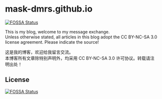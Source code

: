 # mask-dmrs.github.io
[![FOSSA Status](https://app.fossa.io/api/projects/git%2Bgithub.com%2Fmaskleo%2Fmaskleo.github.io.svg?type=shield)](https://app.fossa.io/projects/git%2Bgithub.com%2Fmaskleo%2Fmaskleo.github.io?ref=badge_shield)


This is my blog, welcome to my message exchange.</br>
Unless otherwise stated, all articles in this blog adopt the CC BY-NC-SA 3.0 license agreement. Please indicate the source!</br>



这是我的博客，欢迎给我留言交流。 </br>
本博客所有文章除特别声明外，均采用 CC BY-NC-SA 3.0 许可协议。转载请注明出处！

## License
[![FOSSA Status](https://app.fossa.io/api/projects/git%2Bgithub.com%2Fmaskleo%2Fmaskleo.github.io.svg?type=large)](https://app.fossa.io/projects/git%2Bgithub.com%2Fmaskleo%2Fmaskleo.github.io?ref=badge_large)